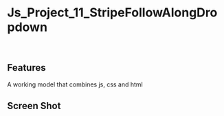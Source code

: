 # Js_Project_11_StripeFollowAlongDropdown


<p align="center"> 

<br> 
  
  Features 
  ------------ 

  A working model that combines js, css and html

  
  Screen Shot 
  ------------
